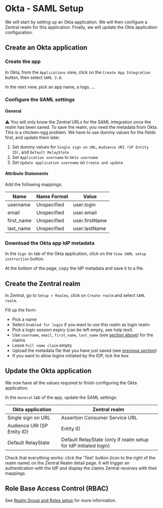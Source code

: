# Okta - SAML Setup

We will start by setting up an Okta application. We will then configure a Zentral realm for this application. Finally, we will update the Okta application configuration.

## Create an Okta application

### Create the app

In Okta, from the `Applications` view, click on the `Create App Integration` button, then select `SAML 2.0`.

In the next view, pick an app name, a logo, …

### Configure the SAML settings

#### General

⚠️ You will only know the Zentral URLs for the SAML integration once the realm has been saved. To save the realm, you need the metadata from Okta. This is a chicken-egg problem. We have to use dummy values for the fields first, and update them later.

1. Set dummy values for `Single sign on URL`, `Audience URI (SP Entity ID)`, and `Default RelayState`
2. Set `Application username` to `Okta username`
3. Set `Update application username` on `Create and update`

#### Attribute Statements

Add the following mappings:

|Name|Name Format|Value|
|---|---|---|
|username|Unspecified|user.login|
|email|Unspecified|user.email|
|first\_name|Unspecified|user.firstName|
|last\_name|Unspecified|user.lastName|

### Download the Okta app IdP metadata

In the `Sign On` tab of the Okta application, click on the `View SAML setup instruction` button.

At the bottom of the page, copy the IdP metadata and save it to a file.

## Create the Zentral realm

In Zentral, go to `Setup > Realms`, click on `Create realm` and select `SAML realm`.

Fill up the form:

 - Pick a name
 - Select `Enabled for login` if you want to use this realm as login realm
 - Pick a login session expiry (can be left empty, see help text)
 - Use `username`, `email`, `first_name`, `last_name` (see [section above](#attribute-statements)) for the claims
 - Leave `Full name claim` empty
 - Upload the metadata file that you have just saved (see [previous section](#download-the-okta-app-idp-metadata))
 - If you want to allow logins initiated by the IDP, tick the box

## Update the Okta application

We now have all the values required to finish configuring the Okta application.

In the `General` tab of the app, update the SAML settings:

|Okta application|Zentral realm|
|---|---|
|Single sign on URL|Assertion Consumer Service URL|
|Audience URI (SP Entity ID)|Entity ID|
|Default RelayState|Default RelayState (only if realm setup for IdP initiated login)|

Check that everything works: click the 'Test' button (icon to the right of the realm name) on the Zentral Realm detail page. It will trigger an authentication with the IdP and display the claims Zentral receives with their mappings.

## Role Base Access Control (RBAC)

See [Realm Group and Roles setup](/configuration/sso/#realm-groups) for more information.
